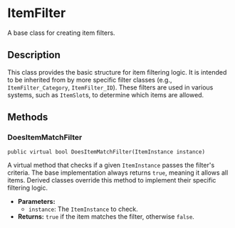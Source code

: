 # ItemFilter

A base class for creating item filters.

## Description

This class provides the basic structure for item filtering logic. It is intended to be inherited from by more specific filter classes (e.g., `ItemFilter_Category`, `ItemFilter_ID`). These filters are used in various systems, such as `ItemSlot`s, to determine which items are allowed.

## Methods

### DoesItemMatchFilter
`public virtual bool DoesItemMatchFilter(ItemInstance instance)`

A virtual method that checks if a given `ItemInstance` passes the filter's criteria. The base implementation always returns `true`, meaning it allows all items. Derived classes override this method to implement their specific filtering logic.

-   **Parameters:**
    -   `instance`: The `ItemInstance` to check.
-   **Returns:** `true` if the item matches the filter, otherwise `false`.
